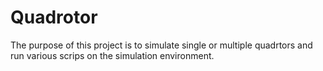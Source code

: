 # Quadrotor
The purpose of this project is to simulate single or multiple quadrtors and run various scrips on the simulation environment. 
